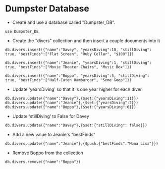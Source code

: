 # Dumpster Database

* Create and use a database called "Dumpster_DB".


```
use Dumpster_DB
```

* Create the "divers" collection and then insert a couple documents into it


```
db.divers.insert({"name":"Davey", "yearsDiving":10, "stillDiving": true, "bestFinds":["Flat Screen", "Ruby Collar", "$100"]})

db.divers.insert({"name":"Jeanie", "yearsDiving":1, "stillDiving": true, "bestFinds":["Movie Theater Chairs", "Music Box"]})

db.divers.insert({"name":"Boppo", "yearsDiving":5, "stillDiving": true, "bestFinds":["Half-Eaten Hamburger", "Some Goop"]})
```

* Update 'yearsDiving' so that it is one year higher for each diver


```
db.divers.update({"name":"Davey"},{$set:{"yearsDiving":11}})
db.divers.update({"name":"Jeanie"},{$set:{"yearsDiving":2}})
db.divers.update({"name":"Boppo"},{$set:{"yearsDiving":6}})
```

* Update 'stillDiving' to False for Davey


```
db.divers.update({"name":"Davey"},{$set:{"stillDiving": false}})
```

* Add a new value to Jeanie's "bestFinds"


```
db.divers.update({"name":"Jeanie"},{$push:{"bestFinds":"Mona Lisa"}})
```

* Remove Boppo from the collection


```
db.divers.remove({"name":"Boppo"})
```
